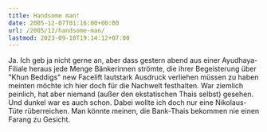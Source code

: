 ```yaml
---
title: Handsome man!
date: 2005-12-07T01:16:00+00:00
url: /2005/12/handsome-man/
lastmod: 2023-09-10T19:14:12+07:00
---
```

Ja. Ich geb ja nicht gerne an, aber dass gestern abend aus einer Ayudhaya-Filiale heraus jede Menge Bänkerinnen strömte, die ihrer Begeisterung über "Khun Beddigs" new Facelift lautstark Ausdruck verliehen müssen zu haben meinten möchte ich hier doch für die Nachwelt festhalten. War ziemlich peinlich, hat aber niemand (außer den ekstatischen Thais selbst) gesehen. Und dunkel war es auch schon. Dabei wollte ich doch nur eine Nikolaus-Tüte rüberreichen. Man könnte meinen, die Bank-Thais bekommen nie einen Farang zu Gesicht.
